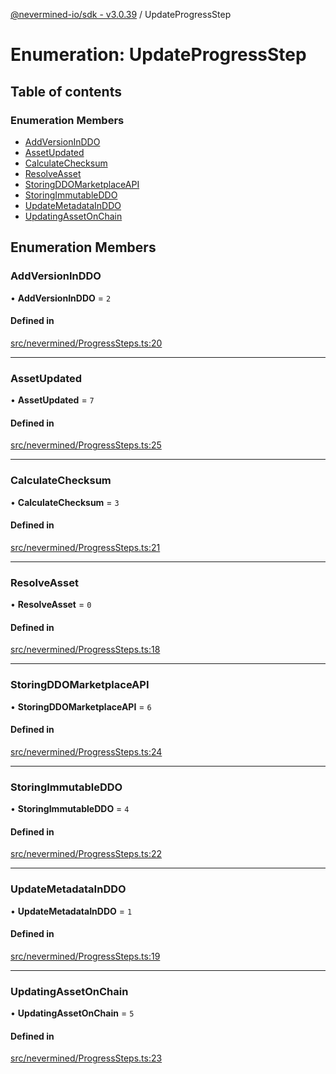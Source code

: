 [@nevermined-io/sdk - v3.0.39](../code-reference.md) / UpdateProgressStep

# Enumeration: UpdateProgressStep

## Table of contents

### Enumeration Members

- [AddVersionInDDO](UpdateProgressStep.md#addversioninddo)
- [AssetUpdated](UpdateProgressStep.md#assetupdated)
- [CalculateChecksum](UpdateProgressStep.md#calculatechecksum)
- [ResolveAsset](UpdateProgressStep.md#resolveasset)
- [StoringDDOMarketplaceAPI](UpdateProgressStep.md#storingddomarketplaceapi)
- [StoringImmutableDDO](UpdateProgressStep.md#storingimmutableddo)
- [UpdateMetadataInDDO](UpdateProgressStep.md#updatemetadatainddo)
- [UpdatingAssetOnChain](UpdateProgressStep.md#updatingassetonchain)

## Enumeration Members

### AddVersionInDDO

• **AddVersionInDDO** = `2`

#### Defined in

[src/nevermined/ProgressSteps.ts:20](https://github.com/nevermined-io/sdk-js/blob/25427eb0c0f0254c08ad8193d966cb0284e2bd07/src/nevermined/ProgressSteps.ts#L20)

---

### AssetUpdated

• **AssetUpdated** = `7`

#### Defined in

[src/nevermined/ProgressSteps.ts:25](https://github.com/nevermined-io/sdk-js/blob/25427eb0c0f0254c08ad8193d966cb0284e2bd07/src/nevermined/ProgressSteps.ts#L25)

---

### CalculateChecksum

• **CalculateChecksum** = `3`

#### Defined in

[src/nevermined/ProgressSteps.ts:21](https://github.com/nevermined-io/sdk-js/blob/25427eb0c0f0254c08ad8193d966cb0284e2bd07/src/nevermined/ProgressSteps.ts#L21)

---

### ResolveAsset

• **ResolveAsset** = `0`

#### Defined in

[src/nevermined/ProgressSteps.ts:18](https://github.com/nevermined-io/sdk-js/blob/25427eb0c0f0254c08ad8193d966cb0284e2bd07/src/nevermined/ProgressSteps.ts#L18)

---

### StoringDDOMarketplaceAPI

• **StoringDDOMarketplaceAPI** = `6`

#### Defined in

[src/nevermined/ProgressSteps.ts:24](https://github.com/nevermined-io/sdk-js/blob/25427eb0c0f0254c08ad8193d966cb0284e2bd07/src/nevermined/ProgressSteps.ts#L24)

---

### StoringImmutableDDO

• **StoringImmutableDDO** = `4`

#### Defined in

[src/nevermined/ProgressSteps.ts:22](https://github.com/nevermined-io/sdk-js/blob/25427eb0c0f0254c08ad8193d966cb0284e2bd07/src/nevermined/ProgressSteps.ts#L22)

---

### UpdateMetadataInDDO

• **UpdateMetadataInDDO** = `1`

#### Defined in

[src/nevermined/ProgressSteps.ts:19](https://github.com/nevermined-io/sdk-js/blob/25427eb0c0f0254c08ad8193d966cb0284e2bd07/src/nevermined/ProgressSteps.ts#L19)

---

### UpdatingAssetOnChain

• **UpdatingAssetOnChain** = `5`

#### Defined in

[src/nevermined/ProgressSteps.ts:23](https://github.com/nevermined-io/sdk-js/blob/25427eb0c0f0254c08ad8193d966cb0284e2bd07/src/nevermined/ProgressSteps.ts#L23)
